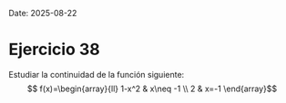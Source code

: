 Date: 2025-08-22

# Ejercicio 38

 
Estudiar la continuidad de la función siguiente:
$$ f(x)=\begin{array}{ll}
 1-x^2 &  x\neq -1 \\
 2 &  x=-1
\end{array}$$